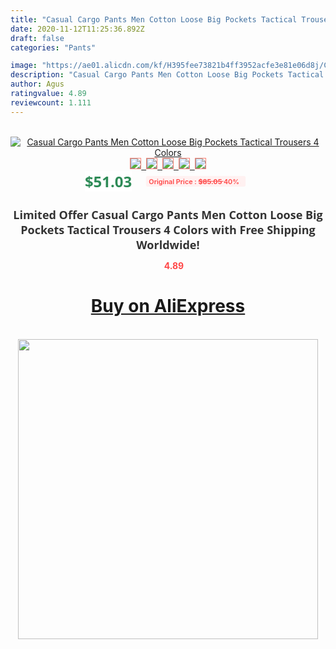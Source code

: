 ```yaml
---
title: "Casual Cargo Pants Men Cotton Loose Big Pockets Tactical Trousers 4 Colors"
date: 2020-11-12T11:25:36.892Z
draft: false
categories: "Pants"

image: "https://ae01.alicdn.com/kf/H395fee73821b4ff3952acfe3e81e06d8j/Casual-Cargo-Pants-Men-Cotton-Loose-Big-Pockets-Tactical-Trousers-4-Colors.jpg"
description: "Casual Cargo Pants Men Cotton Loose Big Pockets Tactical Trousers 4 Colors"
author: Agus
ratingvalue: 4.89
reviewcount: 1.111
---
```

<br>
<div style="text-align: center;">
<a href="https://s.click.aliexpress.com/e/_9AzYLj" target="_blank" rel="nofollow noopener noreferrer"><img alt="Casual Cargo Pants Men Cotton Loose Big Pockets Tactical Trousers 4 Colors" class="magnifier-image" src="https://ae01.alicdn.com/kf/H395fee73821b4ff3952acfe3e81e06d8j/Casual-Cargo-Pants-Men-Cotton-Loose-Big-Pockets-Tactical-Trousers-4-Colors.jpg_640x640.jpg">
<br>
<img style="border:1px solid salmon" src="https://ae01.alicdn.com/kf/H395fee73821b4ff3952acfe3e81e06d8j/Casual-Cargo-Pants-Men-Cotton-Loose-Big-Pockets-Tactical-Trousers-4-Colors.jpg_120x120.jpg">&nbsp;&nbsp;<img style="border:1px solid salmon" src="https://ae01.alicdn.com/kf/H6f20651dbf1b4c24a0258c9a130526d1k/Casual-Cargo-Pants-Men-Cotton-Loose-Big-Pockets-Tactical-Trousers-4-Colors.jpg_120x120.jpg">&nbsp;&nbsp;<img style="border:1px solid salmon" src="https://ae01.alicdn.com/kf/H6ef735f9356f49eb9012ec0cde33333aI/Casual-Cargo-Pants-Men-Cotton-Loose-Big-Pockets-Tactical-Trousers-4-Colors.jpg_120x120.jpg">&nbsp;&nbsp;<img style="border:1px solid salmon" src="https://ae01.alicdn.com/kf/Hdd1aaee4dfac4fbc8618ec408c031621U/Casual-Cargo-Pants-Men-Cotton-Loose-Big-Pockets-Tactical-Trousers-4-Colors.jpg_120x120.jpg">&nbsp;&nbsp;<img style="border:1px solid salmon" src="https://ae01.alicdn.com/kf/H82cf0a51aae74438a2097104dc819aa1F/Casual-Cargo-Pants-Men-Cotton-Loose-Big-Pockets-Tactical-Trousers-4-Colors.jpg_120x120.jpg"></a></div><br0>
<div style="text-align: center;"><span style="background-color: white; border: 0px; box-sizing: border-box; color: seagreen; display: inline-block; font-family: &quot;open sans&quot; , &quot;arial&quot; , &quot;helvetica&quot; , sans-serif , &quot;heiti&quot;; font-size: 24px; font-stretch: inherit; font-weight: 700; line-height: inherit; margin: 0px 10px 0px 0px; padding: 0px; vertical-align: middle;">$51.03 </span>
<span style="background: rgb(255 , 241 , 241); border-radius: 3px; border: 0px; box-sizing: border-box; color: #ff4747; display: inline-block; font-family: inherit; font-size: 12px; font-stretch: inherit; font-style: inherit; font-variant: inherit; font-weight: 600; line-height: inherit; margin: 0px; padding: 2px 5px; transform: scale(0.9); vertical-align: middle;">Original Price : <b style="text-decoration: line-through;">$85.05 </b> 40%&nbsp;&nbsp;</span></div>
<h1 style="color: #333333; display: inline-block; font-family: &quot;open sans&quot; , &quot;arial&quot; , &quot;helvetica&quot; , sans-serif , &quot;heiti&quot;; font-size: 18px; font-stretch: inherit; font-weight: 700; text-align: center;">Limited Offer Casual Cargo Pants Men Cotton Loose Big Pockets Tactical Trousers 4 Colors with Free Shipping Worldwide!</h1>
<div style="color: #ff4747; text-align: center;">
<img src="https://4.bp.blogspot.com/-M0ZcTcb-5uY/XleCXlxnR4I/AAAAAAAAAEc/OrjgMkXV1oMQFaCRZj5HQwOCBcu3w1FegCPcBGAYYCw/s1600/star.png" style="height: 15px;">&nbsp;<b>4.89</b></div>
<div class="button_cont" align="center"><a class="buynow_a" href="https://s.click.aliexpress.com/e/_9AzYLj" target="_blank" rel="nofollow noopener noreferrer"><H1>Buy on AliExpress</H1></a></div><br>
<div class="separator" style="clear: both; text-align: center;">
<img src="https://lh3.googleusercontent.com/-pTy5HemUv9M/XlePHvY0dAI/AAAAAAAAAE4/0nX5iRUoIWY8eMW9Dpxeirr157OZliDIgCLcBGAsYHQ/s1600/badge.gif" width="480">
</div>
